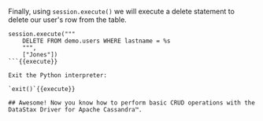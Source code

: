 Finally, using `session.execute()` we will execute a delete statement to delete our user's row from the table.

```
session.execute("""
    DELETE FROM demo.users WHERE lastname = %s
    """,
    ["Jones"])
```{{execute}}    

Exit the Python interpreter:

`exit()`{{execute}}

## Awesome! Now you know how to perform basic CRUD operations with the DataStax Driver for Apache Cassandra™.
